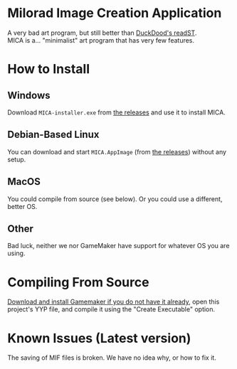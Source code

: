# Milorad Image Creation Application
A very bad art program, but still better than [DuckDood's readST](https://github.com/DuckDood/readST).<br>
MICA is a... "minimalist" art program that has very few features.
# How to Install
## Windows
Download `MICA-installer.exe` from [the releases](https://github.com/milorad-co/mica/releases/latest) and use it to install MICA.
## Debian-Based Linux
You can download and start `MICA.AppImage` (from [the releases](https://github.com/milorad-co/mica/releases/latest)) without any setup.
## MacOS
You could compile from source (see below). Or you could use a different, better OS.
## Other
Bad luck, neither we nor GameMaker have support for whatever OS you are using.
# Compiling From Source
[Download and install Gamemaker if you do not have it already](https://gamemaker.io/download), open this project's YYP file, and compile it using the "Create Executable" option.
# Known Issues (Latest version)
The saving of MIF files is broken. We have no idea why, or how to fix it.
